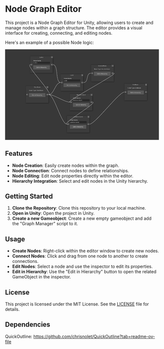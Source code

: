 # Node Graph Editor

This project is a Node Graph Editor for Unity, allowing users to create and manage nodes within a graph structure. The editor provides a visual interface for creating, connecting, and editing nodes.

Here's an example of a possible Node logic:

![alt text](images/graph-logic.png)

## Features

- **Node Creation**: Easily create nodes within the graph.
- **Node Connection**: Connect nodes to define relationships.
- **Node Editing**: Edit node properties directly within the editor.
- **Hierarchy Integration**: Select and edit nodes in the Unity hierarchy.

## Getting Started

1. **Clone the Repository**: Clone this repository to your local machine.
2. **Open in Unity**: Open the project in Unity.
3. **Create a new Gameobject**: Create a new empty gameobject and add the "Graph Manager" script to it. 

## Usage

- **Create Nodes**: Right-click within the editor window to create new nodes.
- **Connect Nodes**: Click and drag from one node to another to create connections.
- **Edit Nodes**: Select a node and use the inspector to edit its properties.
- **Edit in Hierarchy**: Use the "Edit in Hierarchy" button to open the related GameObject in the inspector.

## License

This project is licensed under the MIT License. See the [LICENSE](LICENSE) file for details.

## Dependencies
QuickOutline: https://github.com/chrisnolet/QuickOutline?tab=readme-ov-file
